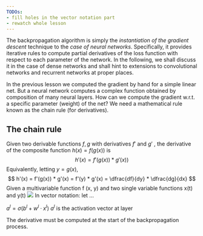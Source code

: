 ```yaml
---
TODOs:
- fill holes in the vector notation part
- rewatch whole lesson
---
```


The backpropagation algorithm is simply the _instantiation of the gradient descent_ technique to the _case of neural networks_. Specifically, it provides iterative rules to compute partial derivatives of the loss function with respect to each parameter of the network. In the following, we shall discuss it in the case of dense networks and shall hint to extensions to convolutional networks and recurrent networks at proper places.

In the previous lesson we computed the gradient by hand for a simple linear net. But a neural network computes a complex function obtained by composition of many neural layers. How can we compute the gradient w.r.t. a specific parameter (weight) of the net? We need a mathematical rule known as the chain rule (for derivatives). 

## The chain rule
Given two derivable functions $f, g$ with derivatives $f'$ and $g'$ , the derivative of the composite function $h(x) = f (g(x))$ is
$$
h'(x) = f'(g(x))*g'(x))
$$
Equivalently, letting $y = g(x)$,
$$
h'(x) = f'(g(x)) * g'(x) = f'(y) * g'(x) = \dfrac{df}{dy} * \dfrac{dg}{dx}
$$
Given a multivariable function f (x, y) and two single variable functions x(t) and y(t)
![](composition-of-derivatives.png)
In vector notation: let ...

$a^l = σ(b^l+ w^l · x^l )$
$a^l$ is the activation vector at layer

The derivative must be computed at the start of the backpropagation process. 
